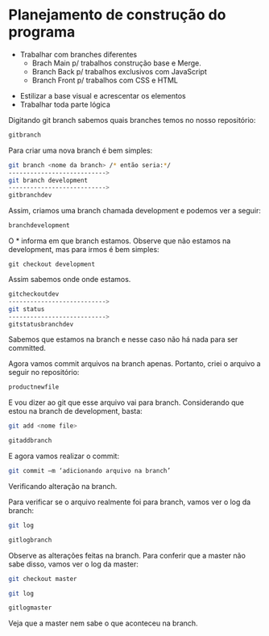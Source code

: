 # Planejamento de construção do programa

* Trabalhar com branches diferentes
  - Brach Main p/ trabalhos construção base e Merge.
  - Branch Back p/ trabalhos exclusivos com JavaScript
  - Branch Front p/ trabalhos com CSS e HTML
>>
* Estilizar a base visual e acrescentar os elementos
* Trabalhar toda parte lógica

Digitando git branch sabemos quais branches temos no nosso repositório:

~~~bash
gitbranch
~~~

Para criar uma nova branch é bem simples: 

~~~bash
git branch <nome da branch> /* então seria:*/
--------------------------->
git branch development
--------------------------->
gitbranchdev
~~~

Assim, criamos uma branch chamada development e podemos ver a seguir:

~~~bash
branchdevelopment
~~~

O * informa em que branch estamos. Observe que não estamos na development, mas para irmos é bem simples:

~~~
git checkout development
~~~

Assim sabemos onde onde estamos.

~~~bash
gitcheckoutdev
--------------------------->
git status
--------------------------->
gitstatusbranchdev
~~~

Sabemos que estamos na branch e nesse caso não há nada para ser committed.

Agora vamos commit arquivos na branch apenas. Portanto, criei o arquivo a seguir no repositório:

~~~bash
productnewfile
~~~

E vou dizer ao git que esse arquivo vai para branch. Considerando que estou na branch de development, basta:

~~~bash
git add <nome file>

gitaddbranch
~~~

E agora vamos realizar o commit:

~~~bash
git commit –m ‘adicionando arquivo na branch’
~~~

Verificando alteração na branch.

Para verificar se o arquivo realmente foi para branch, vamos ver o log da branch:
~~~bash
git log

gitlogbranch
~~~

Observe as alterações feitas na branch. Para conferir que a master não sabe disso, vamos ver o log da master:

~~~bash
git checkout master

git log

gitlogmaster
~~~

Veja que a master nem sabe o que aconteceu na branch.